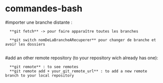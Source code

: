 # commandes-bash

#importer une branche distante :
```
  **git fetch** -> pour faire apparaître toutes les branches
  
  **git switch nomDeLaBrancheARecuperer** pour changer de branche et avoir les dossiers
  
 ```
 
 #add an other remote repository (to your repository wich already has one):
 ```
   **git remote** : to see remotes 
   **git remote add + your_git_remote_url** : to add a new remote branch to your local repository
```
 

